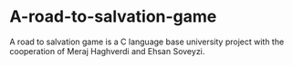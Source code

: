 # A-road-to-salvation-game
A road to salvation game is a C language base university project with the cooperation of Meraj Haghverdi and Ehsan Soveyzi.
